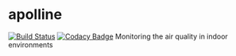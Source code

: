 # apolline
[![Build Status](https://travis-ci.org/Spirals-Team/apolline.svg?branch=webApp_user)](https://travis-ci.org/Spirals-Team/apolline)
[![Codacy Badge](https://www.codacy.com/project/badge/6ae0421906c14389b5abd69323d4d101)](https://www.codacy.com/app/thomas-vincent-59260/apolline)
Monitoring the air quality in indoor environments
